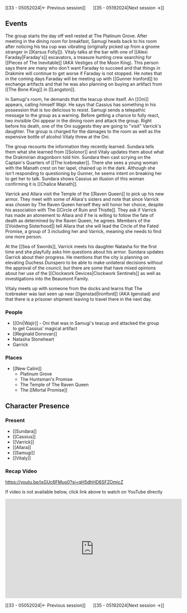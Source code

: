 [[33 - 05052024|← Previous session]] <span style="float: right;">[[35 - 05192024|Next session →]]</span>

## Events
The group starts the day off well rested at The Platinum Grove. After meeting in the dining room for breakfast, Samugi heads back to his room after noticing his tea cup was vibrating (originally picked up from a gnome stranger in [[Karsus Folly]]). Vitaly talks at the bar with one of [[Alexi Faraday|Faraday's]] excavators, a treasure hunting crew searching for [[Pieces of The Inevitable]] (AKA Vestiges of the Moon King). This person says there are many who don't want Faraday to succeed and that things in Drakmire will continue to get worse if Faraday is not stopped. He notes that in the coming days Faraday will be meeting up with [[Gunner Ironford]] to exchange artifacts and that he was also planning on buying an artifact from [[The Bone King]] in [[Langston]].

In Samugi's room, he demands that the teacup show itself. An [[Oni]] appears, calling himself Wajir. He says that Cassius has something in his possession that is too delicious to resist. Samugi sends a telepathic message to the group as a warning. Before getting a chance to fully react, two invisible Oni appear in the dining room and attack the group. Right before his death, one of the Oni suggests they are going to "visit" Varrick's daughter. The group is charged for the damages to the room as well as the expensive bottle of alcohol Vitaly threw at the Oni.

The group recounts the information they recently learned. Sundara tells them what she learned from [[Solonor]] and Vitaly updates them about what the Drakmirian dragonborn told him. Sundara then cast scrying on the Captain's Quarters of [[The Icebreaker]]. There she sees a young woman with the Manath crest on her lapel, chained up in the dark. Although she isn't responding to questioning by Gunner, he seems intent on breaking her to get her to talk. Sundara shows Cassius an illusion of this woman confirming it is [[Chalice Manath]]. 

Varrick and Allara visit the Temple of the [[Raven Queen]] to pick up his new armor. They meet with some of Allara's sisters and note that since Varrick was chosen by The Raven Queen herself they will honor her choice, despite his association with The [[Circle of Ruin and Thistle]]. They ask if Varrick has made an atonement to Allara and if he is willing to follow the fate of death as determined by the Raven Queen, he agrees. Members of the [[Voidwing Sisterhood]] tell Allara that she will lead the Circle of the Fated Promise, a group of 3 including her and Varrick, meaning she needs to find one more person.

At the [[Sea of Swords]], Varrick meets his daughter Natasha for the first time and she playfully asks him questions about his armor. Sundara updates Garrick about their progress. He mentions that the city is planning on elevating Duchess Dunspero to be able to make unilateral decisions without the approval of the council, but there are some that have mixed opinions about her use of the [[Clockwork Devices|Clockwork Sentinels]] as well as investigations into the Beaumont Family. 

Vitaly meets up with someone from the docks and learns that The Icebreaker was last seen up near [[Igenstad|Ironford]] (AKA Igenstad) and that there is a prisoner shipment leaving to travel there in the next day.


### People
- [[Oni|Wajir]] - Oni that was in Samugi's teacup and attacked the group to get Cassius' magical artifact 
- [[Reginald Donovan]] 
- Natasha Stoneheart 
- Garrick 

### Places 
- [[New Calim]] 
	- Platinum Grove
	- The Huntsman's Promise
	- The Temple of The Raven Queen
	- The [[Mortal Promise]] 

## Character Presence 
### Present
- [[Sundara]] 
- [[Cassius]] 
- [[Varrick]] 
- [[Allara]] 
- [[Samugi]] 
- [[Vitaly]] 

### Recap Video
https://youtu.be/jsGUc6FMuo0?si=qH5dhHD6SFZOmicZ

If video is not available below, click link above to watch on YouTube directly

<iframe width="560" height="315" src="https://www.youtube.com/embed/jsGUc6FMuo0?si=qH5dhHD6SFZOmicZ" title="YouTube video player" frameborder="0" allow="accelerometer; autoplay; clipboard-write; encrypted-media; gyroscope; picture-in-picture; web-share" referrerpolicy="strict-origin-when-cross-origin" allowfullscreen></iframe> 

[[33 - 05052024|← Previous session]] <span style="float: right;">[[35 - 05192024|Next session →]]</span>